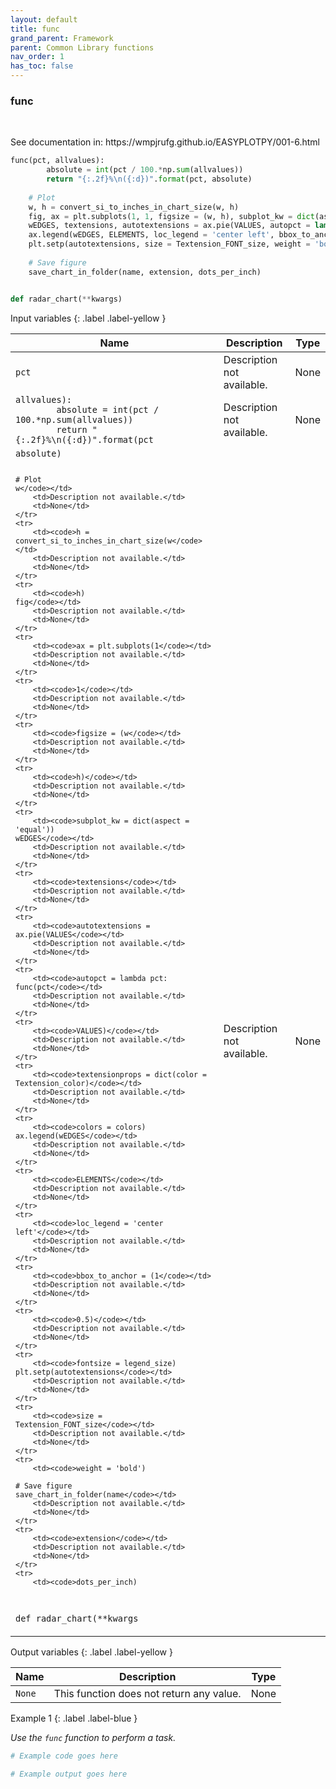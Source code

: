 ```yaml
---
layout: default
title: func
grand_parent: Framework
parent: Common Library functions
nav_order: 1
has_toc: false
---
```


<h3>func</h3>

<br>

<p align = "justify">
    See documentation in: https://wmpjrufg.github.io/EASYPLOTPY/001-6.html
</p>

```python
func(pct, allvalues):
        absolute = int(pct / 100.*np.sum(allvalues))
        return "{:.2f}%\n({:d})".format(pct, absolute)
        
    # Plot
    w, h = convert_si_to_inches_in_chart_size(w, h)
    fig, ax = plt.subplots(1, 1, figsize = (w, h), subplot_kw = dict(aspect = 'equal'))
    wEDGES, textensions, autotextensions = ax.pie(VALUES, autopct = lambda pct: func(pct, VALUES), textensionprops = dict(color = Textension_color), colors = colors)
    ax.legend(wEDGES, ELEMENTS, loc_legend = 'center left', bbox_to_anchor = (1, 0.5), fontsize = legend_size)
    plt.setp(autotextensions, size = Textension_FONT_size, weight = 'bold')
    
    # Save figure
    save_chart_in_folder(name, extension, dots_per_inch)


def radar_chart(**kwargs)
```

Input variables
{: .label .label-yellow }

<table style = "width:100%">
    <thead>
      <tr>
        <th>Name</th>
        <th>Description</th>
        <th>Type</th>
      </tr>
    </thead>
    <tr>
        <td><code>pct</code></td>
        <td>Description not available.</td>
        <td>None</td>
    </tr>
    <tr>
        <td><code>allvalues):
        absolute = int(pct / 100.*np.sum(allvalues))
        return "{:.2f}%\n({:d})".format(pct</code></td>
        <td>Description not available.</td>
        <td>None</td>
    </tr>
    <tr>
        <td><code>absolute)
        
    # Plot
    w</code></td>
        <td>Description not available.</td>
        <td>None</td>
    </tr>
    <tr>
        <td><code>h = convert_si_to_inches_in_chart_size(w</code></td>
        <td>Description not available.</td>
        <td>None</td>
    </tr>
    <tr>
        <td><code>h)
    fig</code></td>
        <td>Description not available.</td>
        <td>None</td>
    </tr>
    <tr>
        <td><code>ax = plt.subplots(1</code></td>
        <td>Description not available.</td>
        <td>None</td>
    </tr>
    <tr>
        <td><code>1</code></td>
        <td>Description not available.</td>
        <td>None</td>
    </tr>
    <tr>
        <td><code>figsize = (w</code></td>
        <td>Description not available.</td>
        <td>None</td>
    </tr>
    <tr>
        <td><code>h)</code></td>
        <td>Description not available.</td>
        <td>None</td>
    </tr>
    <tr>
        <td><code>subplot_kw = dict(aspect = 'equal'))
    wEDGES</code></td>
        <td>Description not available.</td>
        <td>None</td>
    </tr>
    <tr>
        <td><code>textensions</code></td>
        <td>Description not available.</td>
        <td>None</td>
    </tr>
    <tr>
        <td><code>autotextensions = ax.pie(VALUES</code></td>
        <td>Description not available.</td>
        <td>None</td>
    </tr>
    <tr>
        <td><code>autopct = lambda pct: func(pct</code></td>
        <td>Description not available.</td>
        <td>None</td>
    </tr>
    <tr>
        <td><code>VALUES)</code></td>
        <td>Description not available.</td>
        <td>None</td>
    </tr>
    <tr>
        <td><code>textensionprops = dict(color = Textension_color)</code></td>
        <td>Description not available.</td>
        <td>None</td>
    </tr>
    <tr>
        <td><code>colors = colors)
    ax.legend(wEDGES</code></td>
        <td>Description not available.</td>
        <td>None</td>
    </tr>
    <tr>
        <td><code>ELEMENTS</code></td>
        <td>Description not available.</td>
        <td>None</td>
    </tr>
    <tr>
        <td><code>loc_legend = 'center left'</code></td>
        <td>Description not available.</td>
        <td>None</td>
    </tr>
    <tr>
        <td><code>bbox_to_anchor = (1</code></td>
        <td>Description not available.</td>
        <td>None</td>
    </tr>
    <tr>
        <td><code>0.5)</code></td>
        <td>Description not available.</td>
        <td>None</td>
    </tr>
    <tr>
        <td><code>fontsize = legend_size)
    plt.setp(autotextensions</code></td>
        <td>Description not available.</td>
        <td>None</td>
    </tr>
    <tr>
        <td><code>size = Textension_FONT_size</code></td>
        <td>Description not available.</td>
        <td>None</td>
    </tr>
    <tr>
        <td><code>weight = 'bold')
    
    # Save figure
    save_chart_in_folder(name</code></td>
        <td>Description not available.</td>
        <td>None</td>
    </tr>
    <tr>
        <td><code>extension</code></td>
        <td>Description not available.</td>
        <td>None</td>
    </tr>
    <tr>
        <td><code>dots_per_inch)


def radar_chart(**kwargs</code></td>
        <td>Description not available.</td>
        <td>None</td>
    </tr>
</table>

Output variables
{: .label .label-yellow }

<table style = "width:100%">
    <thead>
      <tr>
        <th>Name</th>
        <th>Description</th>
        <th>Type</th>
      </tr>
    </thead>
    <tr>
        <td><code>None</code></td>
        <td>This function does not return any value.</td>
        <td>None</td>
    </tr>
</table>

Example 1
{: .label .label-blue }

<p align = "justify">
    <i>
        Use the <code>func</code> function to perform a task.
    </i>
</p>

```python
# Example code goes here
```

```bash
# Example output goes here
```

